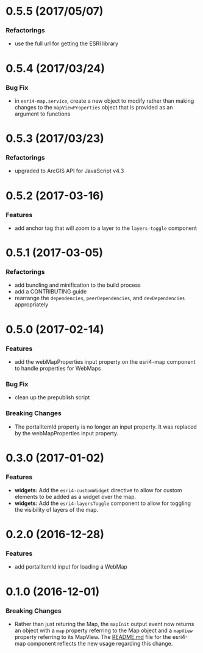 <a name="0.5.5"></a>
# 0.5.5 (2017/05/07)

### Refactorings

* use the full url for getting the ESRI library

<a name="0.5.4"></a>
# 0.5.4 (2017/03/24)

### Bug Fix

* in `esri4-map.service`, create a new object to modify rather than making changes to the `mapViewProperties` object that is provided as an argument to functions

<a name="0.5.3"></a>
# 0.5.3 (2017/03/23)

### Refactorings

* upgraded to ArcGIS API for JavaScript v4.3

<a name="0.5.2"></a>
# 0.5.2 (2017-03-16)

### Features

* add anchor tag that will zoom to a layer to the `layers-toggle` component

<a name="0.5.1"></a>
# 0.5.1 (2017-03-05)

### Refactorings

* add bundling and minification to the build process
* add a CONTRIBUTING guide
* rearrange the `dependencies`, `peerDependencies`, and `devDependencies` appropriately

<a name="0.5.0"></a>
# 0.5.0 (2017-02-14)

### Features

* add the webMapProperties input property on the esri4-map component to handle properties for WebMaps

### Bug Fix

* clean up the prepublish script

### Breaking Changes

* The portalItemId property is no longer an input property. It was replaced by the webMapProperties input property.

<a name="0.3.0"></a>
# 0.3.0 (2017-01-02)

### Features
* **widgets:** Add the `esri4-customWidget` directive to allow for custom elements to be added as a widget over the map.
* **widgets:** Add the `esri4-layersToggle` component to allow for toggling the visibility of layers of the map.

<a name="0.2.0"></a>
# 0.2.0 (2016-12-28)

### Features
* add portalItemId input for loading a WebMap

<a name="0.1.0"></a>
# 0.1.0 (2016-12-01)

### Breaking Changes
* Rather than just returing the Map, the `mapInit` output event now returns an object with a `map` property referring to the Map object and a `mapView` property referring to its MapView.  The [README.md](https://github.com/kgs916/angular2-esri4-components/blob/master/src/lib/esri4-map/README.md) file for the esri4-map component reflects the new usage regarding this change.